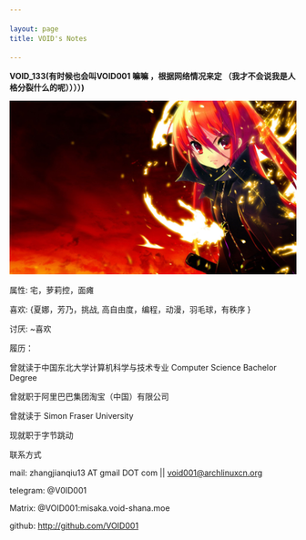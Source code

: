 ```yaml
---

layout: page
title: VOID's Notes

---
```


**VOID_133(有时候也会叫VOID001 嘛嘛 ，根据网络情况来定 （我才不会说我是人格分裂什么的呢））））)**

![pic](assets/shana.jpg)

属性: 宅，萝莉控，面瘫

喜欢: {夏娜，芳乃，挑战, 高自由度，编程，动漫，羽毛球，有秩序 }

讨厌: ~喜欢

履历：

曾就读于中国东北大学计算机科学与技术专业 Computer Science Bachelor Degree

曾就职于阿里巴巴集团淘宝（中国）有限公司

曾就读于 Simon Fraser University

现就职于字节跳动

联系方式

mail: zhangjianqiu13 AT gmail DOT com || void001@archlinuxcn.org

telegram: @V0ID001

Matrix: @VOID001:misaka.void-shana.moe

github: http://github.com/VOID001
